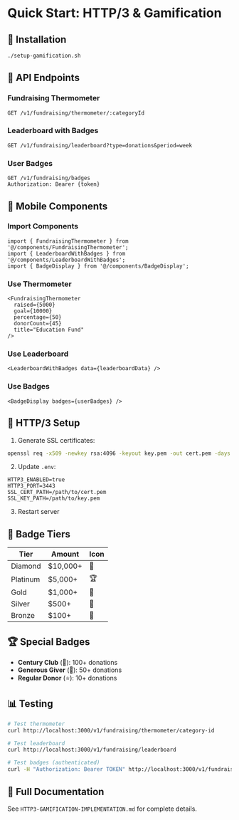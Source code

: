 # Quick Start: HTTP/3 & Gamification

## 🚀 Installation

```bash
./setup-gamification.sh
```

## 📡 API Endpoints

### Fundraising Thermometer
```
GET /v1/fundraising/thermometer/:categoryId
```

### Leaderboard with Badges
```
GET /v1/fundraising/leaderboard?type=donations&period=week
```

### User Badges
```
GET /v1/fundraising/badges
Authorization: Bearer {token}
```

## 📱 Mobile Components

### Import Components
```tsx
import { FundraisingThermometer } from '@/components/FundraisingThermometer';
import { LeaderboardWithBadges } from '@/components/LeaderboardWithBadges';
import { BadgeDisplay } from '@/components/BadgeDisplay';
```

### Use Thermometer
```tsx
<FundraisingThermometer
  raised={5000}
  goal={10000}
  percentage={50}
  donorCount={45}
  title="Education Fund"
/>
```

### Use Leaderboard
```tsx
<LeaderboardWithBadges data={leaderboardData} />
```

### Use Badges
```tsx
<BadgeDisplay badges={userBadges} />
```

## 🔧 HTTP/3 Setup

1. Generate SSL certificates:
```bash
openssl req -x509 -newkey rsa:4096 -keyout key.pem -out cert.pem -days 365 -nodes
```

2. Update `.env`:
```env
HTTP3_ENABLED=true
HTTP3_PORT=3443
SSL_CERT_PATH=/path/to/cert.pem
SSL_KEY_PATH=/path/to/key.pem
```

3. Restart server

## 🎯 Badge Tiers

| Tier | Amount | Icon |
|------|--------|------|
| Diamond | $10,000+ | 💎 |
| Platinum | $5,000+ | 🏆 |
| Gold | $1,000+ | 🥇 |
| Silver | $500+ | 🥈 |
| Bronze | $100+ | 🥉 |

## 🏆 Special Badges

- **Century Club** (💯): 100+ donations
- **Generous Giver** (🎁): 50+ donations
- **Regular Donor** (⭐): 10+ donations

## 📊 Testing

```bash
# Test thermometer
curl http://localhost:3000/v1/fundraising/thermometer/category-id

# Test leaderboard
curl http://localhost:3000/v1/fundraising/leaderboard

# Test badges (authenticated)
curl -H "Authorization: Bearer TOKEN" http://localhost:3000/v1/fundraising/badges
```

## 📖 Full Documentation

See `HTTP3-GAMIFICATION-IMPLEMENTATION.md` for complete details.
